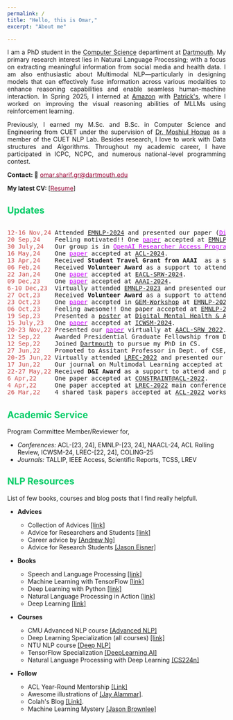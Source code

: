 ```yaml
---
permalink: /
title: "Hello, this is Omar,"
excerpt: "About me"

---
```


<!---
<p align="justify">
  <b><font color="red"><h2> (Under Construction)</h2></font></b>
</p>

author_profile: true
redirect_from: 
  - /about/
  - /about.html
-->

<p align="justify">
I am a PhD student in the <a href="https://web.cs.dartmouth.edu/">Computer Science</a>  departiment at <a href="https://home.dartmouth.edu/">Dartmouth</a>. My primary research interest lies in Natural Language Processing; with a focus on extracting meaningful information from social media and health data. I am also enthusiastic about Multimodal NLP—particularly in designing models that can effectively fuse information across various modalities to enhance reasoning capabilities and enable seamless human-machine interaction. In Spring 2025, I interned at <a href="https://aws.amazon.com/quicksight/q/">Amazon</a> with <a href="https://ngpatrick.com/">Patrick's</a>, where I worked on improving the visual reasoning abilities of MLLMs using reinforcement learning.
</p> 

<p align="justify">
Previously, I earned my M.Sc. and B.Sc. in Computer Science and Engineering from CUET under the supervision of <a href="https://scholar.google.com/citations?user=srYxYhcAAAAJ&hl=en&authuser=2"> Dr. Moshiul Hoque</a> as a member of the CUET NLP Lab. Besides research, I love to work with Data structures and Algorithms. Throughout my academic career, I have participated in ICPC, NCPC, and numerous national-level programming contest.  
</p>

<b>Contact: 📧</b> [<font color= "#990033" >omar.sharif.gr@dartmouth.edu</font>](omar.sharif.gr@dartmouth.edu)

<b>My latest CV: </b> [<a href="https://drive.google.com/file/d/1drGFkiNotRJ2HtOXvcKjBdcD5biTmiNt/view?usp=sharing"><font color="#990033">Resume</font></a>]


<!---
I love to play a lot, read motivational and history (religion, world war) books. My favorite sports are badminton, football, and cricket.
I am also pursuing my M.Sc. from CUET . My research interest lies in the intersection of Deep Learning, Natural Language Processing, and Information Retrieval. More precisely, my goal is to develop tools that help to present information in a structured way by considering inherent semantic relations and dependencies.
<font size="2">🟤</font> 
<font size="2">🔴</font> 
<font size="2">🟠</font> 
<font size="2">🟡</font> 
<font size="2">🟢</font> 
<font size="2">🔵</font> 
<font size="2">🟣</font> 
-->

## <font color="#00cc66"> Updates </font>
<div style="height: 400px; overflow: auto;">
<pre>
<span style="color:rgb(201, 76, 76)">12-16 Nov,24</span> Attended <a href="https://2024.emnlp.org/">EMNLP-2024</a> and presented our paper (<a href="https://aclanthology.org/2024.emnlp-main.673"><font color="#cc00ff">DiscourseEE</font></a>).
<span style="color:rgb(201, 76, 76)">20 Sep,24</span>    Feeling motivated!! One <a href="https://omar-sharif03.github.io/DiscourseEE/"><font color="#cc00ff">paper</font></a> accepted at <a href="https://2024.emnlp.org/">EMNLP-2024</a> main conference.
<span style="color:rgb(201, 76, 76)">30 July,24</span>   Our group is in <a href="https://openai.com/form/researcher-access-program/"><font color="#cc00ff">OpenAI Researcher Access Program</font></a>. We received a $5k API credit and will continue to assess OpenAI models on human-centric NLP tasks.
<span style="color:rgb(201, 76, 76)">16 May,24</span>    One <a href="https://arxiv.org/abs/2403.10829"><font color="#cc00ff">paper</font></a> accepted at <a href="https://2024.aclweb.org/">ACL-2024</a>.
<span style="color:rgb(201, 76, 76)">13 Apr,24</span>    Received <b>Student Travel Grant from AAAI</b>  as a support to attend and present my paper at <a href="https://www.icwsm.org/2024/index.html/index.html">ICWSM-2024</a>.
<span style="color:rgb(201, 76, 76)">06 Feb,24</span>    Received <b>Volunteer Award</b> as a support to attend and present my papers at <a href="https://2024.eacl.org/">EACL-2024</a>.
<span style="color:rgb(201, 76, 76)">22 Jan,24</span>    One <a href="https://aclanthology.org/2024.eacl-srw.12/"><font color="#cc00ff">paper</font></a> accepted at <a href="https://2024.eacl.org/">EACL-SRW-2024</a>.
<span style="color:rgb(201, 76, 76)">09 Dec,23</span>    One <a href="https://ojs.aaai.org/index.php/AAAI/article/view/30241"><font color="#cc00ff">paper</font></a> accepted at <a href="https://aaai.org/aaai-conference/">AAAI-2024</a>.
<span style="color:rgb(201, 76, 76)">6-10 Dec,23</span>  Virtually attended <a href="https://2023.emnlp.org/">EMNLP-2023</a> and presented our papers (<a href="https://aclanthology.org/2023.findings-emnlp.273/"><font color="#cc00ff">Paper-1</font></a>, <a href="https://arxiv.org/pdf/2309.06541.pdf"><font color="#cc00ff">Paper-2</font></a>).
<span style="color:rgb(201, 76, 76)">27 Oct,23</span>    Received <b>Volunteer Award</b> as a support to attend and present my papers at <a href="https://2023.emnlp.org/">EMNLP-2023</a>.
<span style="color:rgb(201, 76, 76)">23 Oct,23</span>    One <a href="https://arxiv.org/abs/2309.06541"><font color="#cc00ff">paper</font></a> accepted in <a href="https://gem-benchmark.com/workshop">GEM-Workshop</a> at <a href="https://2023.emnlp.org/">EMNLP-2023</a>.
<span style="color:rgb(201, 76, 76)">06 Oct,23</span>    Feeling awesome!! One paper accepted at <a href="https://2023.emnlp.org/">EMNLP-2023</a> Findings.
<span style="color:rgb(201, 76, 76)">19 Sep,23</span>    Presented a <a href="https://drive.google.com/file/d/180rgB5PVcHhKjfn8Q4M94sejQ5NnoRA8/view?usp=sharing"><font>poster</font></a> at <a href="https://www.c4tbh.org/mental-health-ai-symposium/">Digital Mental Health & AI Symposium</a> organized by <a href="https://www.c4tbh.org/">CTBH</a>.
<span style="color:rgb(201, 76, 76)">15 July,23</span>   One <a href="https://arxiv.org/abs/2301.11508"><font color="#cc00ff">paper</font></a> accepted at <a href="https://www.icwsm.org/2023/index.html/call_for_submissions.html">ICWSM-2024</a>.
<span style="color:rgb(201, 76, 76)">20-23 Nov,22</span> Presented our <a href="https://aclanthology.org/2022.aacl-srw.5/"><font color="#cc00ff">paper</font></a> virtually at <a href="https://www.aacl2022.org/Program/student-research-workshop">AACL-SRW 2022</a>.
<span style="color:rgb(201, 76, 76)">12 Sep,22</span>    Awarded Presidential Graduate Fellowship from Dartmouth.
<span style="color:rgb(201, 76, 76)">12 Sep,22</span>    Joined <a href="https://home.dartmouth.edu/">Dartmouth</a> to pursue my PhD in CS.
<span style="color:rgb(201, 76, 76)">27 Jun,22</span>    Promoted to Assitant Professor in Dept. of CSE, CUET. Feeling super happy!!!
<span style="color:rgb(201, 76, 76)">20-25 Jun,22</span> Virtually attended <a href="https://lrec2022.lrec-conf.org/en/">LREC-2022</a> and presented our paper <a href="http://www.lrec-conf.org/proceedings/lrec2022/pdf/2022.lrec-1.165.pdf"><font color="#cc00ff">MemoSen</font></a>
<span style="color:rgb(201, 76, 76)">17 Jun,22</span>    Our journal on Multimodal Learning accepted at <a href="https://www.journals.elsevier.com/journal-of-king-saud-university-computer-and-information-sciences">JKSU</a> Journal.<font color= "#f00">[IF: 13.437]</font> Feeling awesome!!! 
<span style="color:rgb(201, 76, 76)">22-27 May,22</span> Received <b>D&I Award</b> as a support to attend and present our papers at <a href="https://www.2022.aclweb.org/conference-programme">ACL-2022</a>.
<span style="color:rgb(201, 76, 76)">6 Apr,22</span>     One paper accepted at <a href="https://lcs2.iiitd.edu.in/CONSTRAINT-2022/">CONSTRAINT@ACL-2022</a>.
<span style="color:rgb(201, 76, 76)">4 Apr,22</span>     One paper accepted at <a href="https://lrec2022.lrec-conf.org/en/">LREC-2022</a> main conference.
<span style="color:rgb(201, 76, 76)">26 Mar,22</span>    4 shared task papers accepted at <a href="https://www.2022.aclweb.org/workshops">ACL-2022</a> workshops.
<span style="color:rgb(201, 76, 76)">02 Jan,22</span>    Feeling awesome!!! Successfully defended my Master's thesis.<a href="https://docs.google.com/presentation/d/1GTHUAWxUmvd5kgwl9xPERwYf0bnkLgbY/edit?usp=sharing&ouid=103730353445379362338&rtpof=true&sd=true"><font color="#cc00ff">[Slides]</font></a>
<span style="color:rgb(201, 76, 76)">20 Dec,21</span>    <a href="https://github.com/omar-sharif03/BAD-Bangla-Aggressive-Text-Dataset"><font color="#cc00ff">Bengali Aggressive Text Dataset (BAD)</font></a> is released. Hope this dataset will pave the way for undesired/toxic language detection research in Bengali.
<span style="color:rgb(201, 76, 76)">5 Dec,21</span>     Feeling super happy!!! <a href="https://www.sciencedirect.com/science/article/abs/pii/S0925231221018567"><font color="#cc00ff">Paper</font></a> accepted at <a href="https://www.sciencedirect.com/journal/neurocomputing">Neurocomputing Journal</a>.<font color= "#f00">[IF: 5.719, HI: 143]</font>
<span style="color:rgb(201, 76, 76)">7-11 Nov,21</span>  Received <b>D&I Award</b> and virtually attended <a href="https://2021.emnlp.org/">EMNLP-2021</a>.
<span style="color:rgb(201, 76, 76)">5 Nov,21</span>     Two papers (<a href="https://link.springer.com/article/10.1007/s42979-021-00922-z"><font color="#cc00ff">Sentiment</font></a>, <a href="https://link.springer.com/article/10.1007/s42979-021-00913-0"><font color="#cc00ff">Emotion</font></a>) accepted in <a href="https://www.springer.com/journal/42979">SN Computer Science</a> journal.
<span style="color:rgb(201, 76, 76)">1-6 Aug,21</span>   Virtually attended <a href="https://2021.aclweb.org/">ACL-2021</a>.
<span style="color:rgb(201, 76, 76)">26 June,21</span>   Successfully organized <a href="https://cuetnlp.com/iwcaut2021/">International Workshop on Computational Analysis of Undesired Texts on Social Media</a>.
<span style="color:rgb(201, 76, 76)">7 June,21</span>    Presented our <a href="https://aclanthology.org/2021.naacl-srw.19/"><font color="#cc00ff">paper</font></a> virtually at <a href="https://naacl2021-srw.github.io/">NAACL-SRW 2021</a>.
<span style="color:rgb(201, 76, 76)">7 Apr,21</span>     Received <b>D&I Award</b> as a support to attend and present my work at <a href="https://2021.eacl.org/">EACL-2021</a>.
<span style="color:rgb(201, 76, 76)">27 Mar,21</span>    One <a href="https://arxiv.org/abs/2104.08613"><font color="#cc00ff">paper</font></a> accepted at <a href="https://naacl2021-srw.github.io/">NAACL-SRW 2021</a>.<font color= "#f00">[Acceptance rate: 44%]</font>
<span style="color:rgb(201, 76, 76)">15 Feb,21</span>    Three papers (<a href="https://www.aclweb.org/anthology/2021.ltedi-1.25/"><font color="#cc00ff">Hope</font></a>, <a href="https://www.aclweb.org/anthology/2021.dravidianlangtech-1.35/"><font color="#cc00ff">Offensive</font></a>, <a href="https://www.aclweb.org/anthology/2021.dravidianlangtech-1.43/"><font color="#cc00ff">Multimodal</font></a>) accepted at <a href="https://2021.eacl.org/">EACL-2021</a> workshops.
<span style="color:rgb(201, 76, 76)">8 Feb,21</span>     Achieved <b>Best paper award (research track)</b> at <a href="http://lcs2.iiitd.edu.in/CONSTRAINT-2021">CONSTRAINT</a> collocated with <a href="https://aaai.org/Conferences/AAAI-21/">AAAI-2021</a>.<font color= "#f00">[Acceptance rate: 37.1%]</font>
<span style="color:rgb(201, 76, 76)">16 Jan,21</span>    Our team NLP@CUET secured <b>1<sup>st</sup></b>, <b>3<sup>rd</sup></b> and <b>3<sup>rd</sup></b> position at <a href="https://sites.google.com/view/lt-edi-2021/home">Hope speech</a>, <a href="https://dravidianlangtech.github.io/2021/index.html">Offensive language</a> and <a href="https://dravidianlangtech.github.io/2021/index.html">Multimodal meme</a> detection shared tasks.
<span style="color:rgb(201, 76, 76)">19 Dec,20</span>    Presented a <a href="https://arxiv.org/abs/2012.11420"><font color="#cc00ff">paper</font></a> at <a href="https://www.iitp.ac.in/~ai-nlp-ml/icon2020/index.html">ICON-2020</a>.
<span style="color:rgb(201, 76, 76)">12 Sep,20</span>    <a href="https://www.mdpi.com/2076-3417/10/18/6527"><font color="#cc00ff">Paper</font></a> accepted at Jouranl of <a href="https://www.mdpi.com/journal/applsci">Applied Sciences</a>.<font color= "#f00">[IF: 2.67]</font>
<!---
<font size="2">🟤</font> <span style="color:rgb(201, 76, 76)">25 Mar,2021</span>  One paper got accepted at <a href="https://naacl2021-srw.github.io/">NAACL-SRW</a>.
<font size="2">⚫</font> <span style="color:rgb(201, 76, 76)">25 Mar,2021</span>  One paper got accepted at <a href="https://naacl2021-srw.github.io/">NAACL-SRW</a>.
-->
</pre>
</div>

## <font color="#00cc66"> Academic Service </font> 
Program Committee Member/Reviewer for, 
  * *Conferences:* ACL-[23, 24], EMNLP-[23, 24], NAACL-24, ACL Rolling Review, ICWSM-24, LREC-[22, 24], COLING-25
  * *Journals:* TALLIP, IEEE Access, Scientific Reports, TCSS, LREV

## <font color="#00cc66"> NLP Resources </font>   
List of few books, courses and blog posts that I find really helpfull.

* **Advices**
   * Collection of Advices [[link]](http://taoxie.cs.illinois.edu/advice.htm)
   * Advice for Researchers and Students [[link]](https://homes.cs.washington.edu/~mernst/advice/#all-students)
   * Career advice by [[Andrew Ng]](https://www.youtube.com/watch?v=733m6qBH-jI&t=655s&ab_channel=stanfordonline)
   * Advice for Research Students [[Jason Eisner]](https://www.cs.jhu.edu/~jason/advice/)

* **Books**
   * Speech and Language Processing [[link]](https://web.stanford.edu/~jurafsky/slp3/)
   * Machine Learning with TensorFlow [[link]](https://www.manning.com/books/machine-learning-with-tensorflow-second-edition)
   * Deep Learning with Python [[link]](https://www.manning.com/books/deep-learning-with-python)
   * Natural Language Processing in Action [[link]](https://www.manning.com/books/natural-language-processing-in-action)
   * Deep Learning [[link]](https://www.deeplearningbook.org/)

* **Courses**
   * CMU Advanced NLP course [[Advanced NLP]](http://www.phontron.com/class/anlp2021/index.html)   
   * Deep Learning Specialization (all courses) [[link]](https://www.coursera.org/specializations/deep-learning)
   * NTU NLP course [[Deep NLP]](https://ntunlpsg.github.io/ce7455_deep-nlp-20/)
   * TensorFlow Specialization [[DeepLearning.AI]](https://www.coursera.org/professional-certificates/tensorflow-in-practice)
   * Natural Language Processing with Deep Learning [[CS224n]](http://web.stanford.edu/class/cs224n/)

* **Follow**
   * ACL Year-Round Mentorship [[Link]](https://mentorship.aclweb.org/Home.html)   
   * Awesome illustrations of [[Jay Alammar]](http://jalammar.github.io/).
   * Colah's Blog [[Link]](http://colah.github.io/).
   * Machine Learning Mystery [[Jason Brownlee]](https://machinelearningmastery.com/category/natural-language-processing/)
   
<!---
I am a PhD student in the department of <a href="https://web.cs.dartmouth.edu/">Computer Science</a> at <a href="https://home.dartmouth.edu/">Dartmouth</a>. My primary research interest lies in the area of Natural Language Processing; particularly, I am interested in applying NLP techniques to extract meaningful information from social media and health data. I am also enthusiastic about Multimodal NLP particularly in designing models to effectively share features accross vairous modalities to improve their reasoning capability and eventually enable seamless interaction between intelligent machines and humans. I spent Spring 2025 interning at <a href="https://aws.amazon.com/quicksight/q/">Amazon</a> with <a href="https://ngpatrick.com/">Patrick's</a> team to improve visual reasoning capabilities of MLLMs through Reinforcement learning.
-->

 <!-- it is crucial to process, relate, and combine information from several modalities. -->
 <!---
 I am enthusiastic about Multilingual and Multimodal NLP research. I am interested in exploring how existing resources of resource-rich languages can be effectively utilized to develop multilingual tools focusing on improving efficiency for low/zero-resource languages.

 I am interested in applying NLP techniques to extract meaningful information from social media and health data. I am also enthusiastic about Multimodal NLP particularly in designing models to effectively share features accross vairous modalities to improve their reasoning capability and . I am excited about problems like how we can build models that can efficiently fuse and meaningfully share features between multiple modalities (i.e. linguistic, acoustic, visual) to enable seamless interaction between intelligent machines and humans.
-->

 <!---
 Previously, I worked as an Assistant Professor at Chittagong University of Engineering and Technology <a href="https://www.cuet.ac.bd/">(CUET)</a>. While working on academic and extracurricular projects, I develop my skill in C, C++, Python, Java, Php, and Latex. Working on several group projects help me to get communication as well as planning skills. 
-->